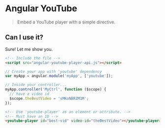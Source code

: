 # Angular YouTube

> Embed a YouTube player with a simple directive.

## Can I use it?

Sure! Let me show you.

```html
<!-- Include the file -->
<script src="angular-youtube-player-api.js"></script>
```

```javascript
// Create your app with 'youtube' dependency
var myApp = angular.module('myApp', ['youtube']);
```

```javascript
// Inside your controller...
myApp.controller('MyCtrl', function ($scope) {
  // have a video id
  $scope.theBestVideo = 'sMKoNBRZM1M';
});
```

```html
<!-- Use 'youtube-player' as an element or attribute. -->
<!-- Must have an ID -->
<youtube-player id="best-vid" video-id="theBestVideo"></youtube-player>
```
